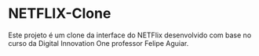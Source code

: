 # NETFLIX-Clone
Este projeto é um clone da interface do NETFlix desenvolvido com base no curso da Digital Innovation One professor Felipe Aguiar.
